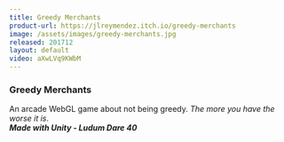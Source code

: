 ```yaml
---
title: Greedy Merchants
product-url: https://jlreymendez.itch.io/greedy-merchants
image: /assets/images/greedy-merchants.jpg
released: 201712
layout: default
video: aXwLVq9KWbM
---
```


### Greedy Merchants

An arcade WebGL game about not being greedy. *The more you have the worse it is*. <br>
***Made with Unity - Ludum Dare 40***